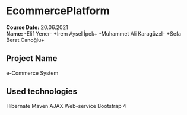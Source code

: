 # EcommercePlatform
**Course Date:** 20.06.2021  
**Name:** -Elif  Yener- +İrem Aysel İpek+ -Muhammet Ali Karagüzel- +Sefa Berat Canoğlu+

## Project Name
e-Commerce System

## Used technologies
Hibernate
Maven
AJAX
Web-service
Bootstrap 4
